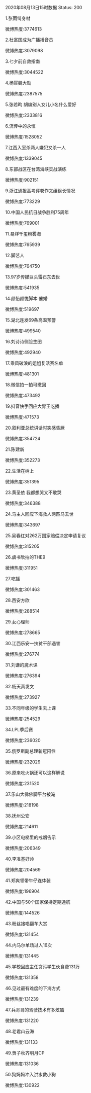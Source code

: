 2020年08月13日15时数据
Status: 200

1.张雨绮身材

微博热度:3774613

2.杜富国成为广播播音员

微博热度:3079098

3.七夕前自救指南

微博热度:3044522

4.杨幂魏大勋

微博热度:2387575

5.张若昀 胡编别人女儿小名什么爱好

微博热度:2333816

6.流传中的永恒

微博热度:1528052

7.江西入室杀两人嫌犯又杀一人

微博热度:1339045

8.东部战区在台湾海峡实战演练

微博热度:902151

9.浙江通报高考评卷作文组组长情况

微博热度:773229

10.中国人民抗日战争胜利75周年

微博热度:769001

11.易烊千玺粉雾海

微博热度:765939

12.脚艺人

微博热度:764750

13.97岁传媒巨头雷石东去世

微博热度:541935

14.颜怡颜悦脚本 催婚

微博热度:519697

15.湖北连发69条高温预警

微博热度:499540

16.刘诗诗侧脸生图

微博热度:492940

17.乘风破浪的姐姐复活赛名单

微博热度:481301

18.微信拍一拍可撤回

微博热度:473492

19.抖音快手回应大胃王吃播

微博热度:471573

20.叙利亚总统讲话时突感昏厥

微博热度:354724

21.陈建新

微博热度:352273

22.生活在树上

微博热度:351395

23.黄圣依 我都想哭又不敢哭

微博热度:346388

24.马主人回应下海救人两匹马去世

微博热度:343697

25.吴春红对262万国家赔偿决定申请复议

微博热度:315205

26.虞书欣拍的THE9

微博热度:311951

27.吃播

微博热度:301463

28.西安方欣

微博热度:288514

29.女心理师

微博热度:278665

30.江西乐安一扶贫干部遇害

微博热度:276774

31.刘谦的魔术课

微博热度:276394

32.杨天真发文

微博热度:273927

33.不同年级的学生去上课

微博热度:254529

34.LPL季后赛

微博热度:236020

35.俄罗斯副总理新冠阳性

微博热度:232029

36.原来吃火锅还可以这样解说

微博热度:231520

37.乐山大佛佛脚平台被淹

微博热度:218198

38.抚州公安

微博热度:214611

39.小区电梯里的戒烟告示

微博热度:206349

40.李准基好帅

微博热度:204569

41.郑爽领带牛仔连体装

微博热度:196904

42.中国与50个国家保持定期通航

微博热度:144526

43.粉丝接唱翻车大赏

微博热度:131454

44.内马尔单场过人16次

微博热度:131445

45.学校回应主任贪污学生伙食费131万

微博热度:131358

46.见过最有难度的下海方式

微博热度:131239

47.兵哥哥的驾驶技术有多炫酷

微博热度:131220

48.老君山云海

微博热度:131133

49.贺子秋齐明月CP

微博热度:131036

50.狗妈妈冲入洪水救小狗

微博热度:130922

